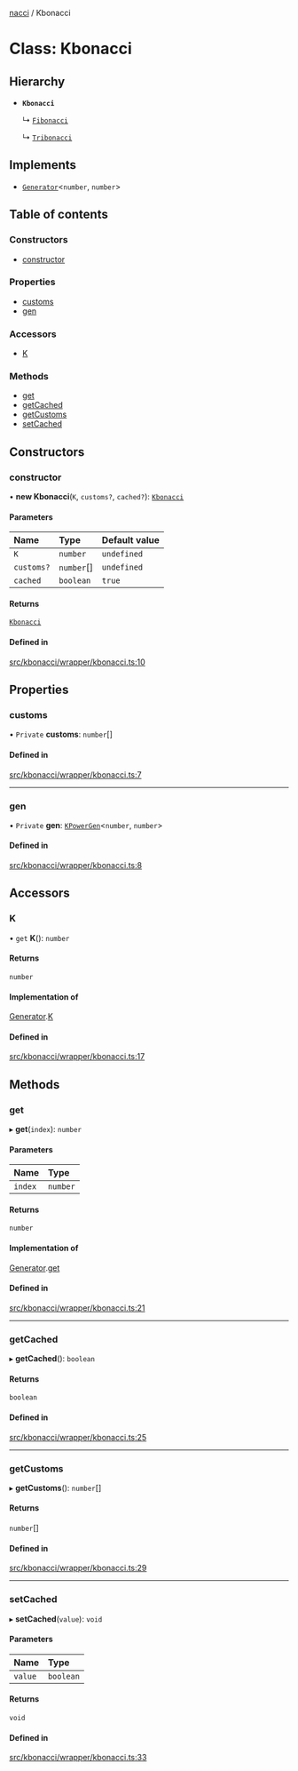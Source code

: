 [nacci](../README.md) / Kbonacci

# Class: Kbonacci

## Hierarchy

- **`Kbonacci`**

  ↳ [`Fibonacci`](Fibonacci.md)

  ↳ [`Tribonacci`](Tribonacci.md)

## Implements

- [`Generator`](../interfaces/gen.Generator.md)\<`number`, `number`\>

## Table of contents

### Constructors

- [constructor](Kbonacci.md#constructor)

### Properties

- [customs](Kbonacci.md#customs)
- [gen](Kbonacci.md#gen)

### Accessors

- [K](Kbonacci.md#k)

### Methods

- [get](Kbonacci.md#get)
- [getCached](Kbonacci.md#getcached)
- [getCustoms](Kbonacci.md#getcustoms)
- [setCached](Kbonacci.md#setcached)

## Constructors

### constructor

• **new Kbonacci**(`K`, `customs?`, `cached?`): [`Kbonacci`](Kbonacci.md)

#### Parameters

| Name | Type | Default value |
| :------ | :------ | :------ |
| `K` | `number` | `undefined` |
| `customs?` | `number`[] | `undefined` |
| `cached` | `boolean` | `true` |

#### Returns

[`Kbonacci`](Kbonacci.md)

#### Defined in

[src/kbonacci/wrapper/kbonacci.ts:10](https://github.com/havelessbemore/nacci/blob/68d5ad6/src/kbonacci/wrapper/kbonacci.ts#L10)

## Properties

### customs

• `Private` **customs**: `number`[]

#### Defined in

[src/kbonacci/wrapper/kbonacci.ts:7](https://github.com/havelessbemore/nacci/blob/68d5ad6/src/kbonacci/wrapper/kbonacci.ts#L7)

___

### gen

• `Private` **gen**: [`KPowerGen`](gen.KPowerGen.md)\<`number`, `number`\>

#### Defined in

[src/kbonacci/wrapper/kbonacci.ts:8](https://github.com/havelessbemore/nacci/blob/68d5ad6/src/kbonacci/wrapper/kbonacci.ts#L8)

## Accessors

### K

• `get` **K**(): `number`

#### Returns

`number`

#### Implementation of

[Generator](../interfaces/gen.Generator.md).[K](../interfaces/gen.Generator.md#k)

#### Defined in

[src/kbonacci/wrapper/kbonacci.ts:17](https://github.com/havelessbemore/nacci/blob/68d5ad6/src/kbonacci/wrapper/kbonacci.ts#L17)

## Methods

### get

▸ **get**(`index`): `number`

#### Parameters

| Name | Type |
| :------ | :------ |
| `index` | `number` |

#### Returns

`number`

#### Implementation of

[Generator](../interfaces/gen.Generator.md).[get](../interfaces/gen.Generator.md#get)

#### Defined in

[src/kbonacci/wrapper/kbonacci.ts:21](https://github.com/havelessbemore/nacci/blob/68d5ad6/src/kbonacci/wrapper/kbonacci.ts#L21)

___

### getCached

▸ **getCached**(): `boolean`

#### Returns

`boolean`

#### Defined in

[src/kbonacci/wrapper/kbonacci.ts:25](https://github.com/havelessbemore/nacci/blob/68d5ad6/src/kbonacci/wrapper/kbonacci.ts#L25)

___

### getCustoms

▸ **getCustoms**(): `number`[]

#### Returns

`number`[]

#### Defined in

[src/kbonacci/wrapper/kbonacci.ts:29](https://github.com/havelessbemore/nacci/blob/68d5ad6/src/kbonacci/wrapper/kbonacci.ts#L29)

___

### setCached

▸ **setCached**(`value`): `void`

#### Parameters

| Name | Type |
| :------ | :------ |
| `value` | `boolean` |

#### Returns

`void`

#### Defined in

[src/kbonacci/wrapper/kbonacci.ts:33](https://github.com/havelessbemore/nacci/blob/68d5ad6/src/kbonacci/wrapper/kbonacci.ts#L33)
